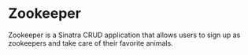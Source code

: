 # Zookeeper

Zookeeper is a Sinatra CRUD application that allows users to sign up as zookeepers and take care of their favorite animals.
